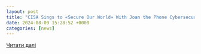 ```yaml
---
layout: post
title: "CISA Sings to «Secure Our World» With Joan the Phone Cybersecurity Music Video - HS Today"
date: 2024-08-09 15:28:52 +0000
categories: [news]
---
```


[Читати далі](https://www.hstoday.us/subject-matter-areas/cybersecurity/cisa-sings-to-secure-our-world-with-joan-the-phone-cybersecurity-music-video/)

